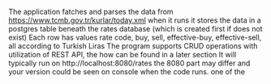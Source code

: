 The application fatches and parses the data from https://www.tcmb.gov.tr/kurlar/today.xml when it runs it stores the data in a postgres table beneath the rates database (which is created first if does not exist)
Each row has values rate code, buy, sell, effective-buy, effective-sell, all according to Turkish Liras
The program supports CRUD operations with utilization of REST API, the how can be found in a later section
It will typically run on
http://localhost:8080/rates
the 8080 part may differ and your version could be seen on console when the code runs.
one of the
